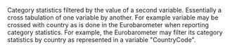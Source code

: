 Category statistics filtered by the value of a second variable. Essentially a cross tabulation of one variable by another. For example variable may be crossed with country as is done in the Eurobarometer when reporting category statistics. For example, the Eurobarometer may filter its category statistics by country as represented in a variable "CountryCode".